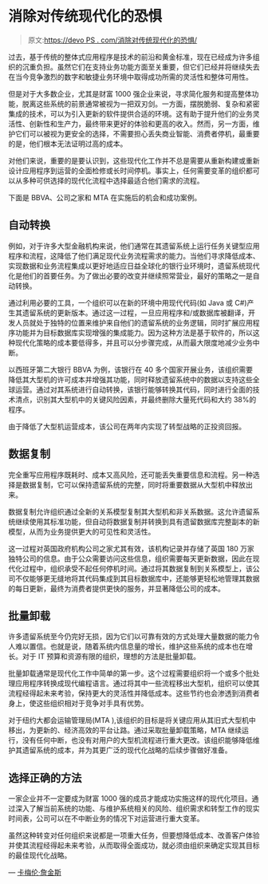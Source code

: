 # 消除对传统现代化的恐惧

> 原文:[https://devo PS . com/消除对传统现代化的恐惧/](https://devops.com/taking-the-fear-out-of-legacy-modernization/)

过去，基于传统的整体式应用程序是技术的前沿和黄金标准，现在已经成为许多组织的沉重负担。虽然它们在支持业务功能方面至关重要，但它们已经并将继续失去在当今竞争激烈的数字和敏捷业务环境中取得成功所需的灵活性和整体可用性。

但是对于大多数企业，尤其是财富 1000 强企业来说，寻求简化服务和提高整体功能，脱离这些系统的前景通常被视为一把双刃剑。一方面，摆脱脆弱、复杂和紧密集成的技术，可以为引入更新的软件提供合适的环境。这有助于提升他们的业务灵活性、创新性和生产力，最终带来更好的体验和更高的收入。然而，另一方面，维护它们可以被视为更安全的选择，不需要担心丢失商业智能、消费者停机，最重要的是，他们根本无法证明过高的成本。

对他们来说，重要的是要认识到，这些现代化工作并不总是需要从重新构建或重新设计应用程序到运营的全面检修或长时间停机。事实上，任何需要变革的组织都可以从多种可供选择的现代化流程中选择最适合他们需求的流程。

下面是 BBVA、公司之家和 MTA 在实施后的机会和成功案例。

## **自动转换**

例如，对于许多大型金融机构来说，他们通常在其遗留系统上运行任务关键型应用程序和流程，这降低了他们满足现代业务流程需求的能力。当他们寻求降低成本、实现数据和业务流程集成以更好地适应日益全球化的银行业环境时，遗留系统现代化是他们的首要任务。为了做出必要的改变并继续照常营业，最好的策略之一是自动转换。

通过利用必要的工具，一个组织可以在新的环境中用现代代码(如 Java 或 C#)产生其遗留系统的更新版本。通过这一过程，一旦应用程序和/或数据库被翻译，开发人员就处于独特的位置来维护来自他们的遗留系统的业务逻辑，同时扩展应用程序功能并为目标数据库实现增强的集成能力。因为这种方法是基于软件的，所以这种现代化策略的成本要低得多，并且可以分步骤完成，从而最大限度地减少业务中断。

以西班牙第二大银行 BBVA 为例，该银行在 40 多个国家开展业务，该组织需要降低其大型机的许可成本并增强其功能，同时释放遗留系统中的数据以支持这些全球运营。通过对其系统进行自动转换，该银行能够转换其代码，同时进行全面的技术清点，识别其大型机中的关键风险因素，并最终删除大量死代码和大约 38%的程序。

由于降低了大型机运营成本，该公司在两年内实现了转型战略的正投资回报。

## **数据复制**

完全重写应用程序既耗时、成本又高风险，还可能丢失重要信息和流程。另一种选择是数据复制，它可以保持遗留系统的完整，同时将重要数据从大型机中释放出来。

数据复制允许组织通过全新的关系模型复制其大型机和非关系数据。这允许遗留系统继续使用其标准功能，但自动将数据复制并转换到具有遗留数据库完整副本的新模型，从而为业务提供更大的可见性和灵活性。

这一过程对英国政府机构公司之家尤其有效，该机构记录并存储了英国 180 万家独特公司的信息。由于公众需要访问这些信息，组织需要每天更新数据，因此在现代化过程中，组织承受不起任何停机时间。通过将其数据复制到关系模型上，该公司不仅能够更无缝地将其代码集成到其目标数据库中，还能够更轻松地管理其数据的每日更新，最终为消费者提供更快的服务，并显著降低公司的成本。

## **批量卸载**

许多遗留系统至今仍完好无损，因为它们以可靠有效的方式处理大量数据的能力令人难以置信。也就是说，随着系统内信息量的增长，维护这些系统的成本也在增长。对于 IT 预算和资源有限的组织，理想的方法是批量卸载。

批量卸载通常是现代化工作中简单的第一步。这个过程需要组织将一个或多个批处理应用程序转换成现代编程语言。通过将其中一些流程移出大型机，组织可以使其流程经得起未来考验，保持更大的灵活性并降低成本。这些节约也会渗透到消费者身上，使这些组织相对于竞争对手具有优势。

对于纽约大都会运输管理局(MTA ),该组织的目标是将关键应用从其旧式大型机中移出，为更新的、经济高效的平台让路。通过采取批量卸载策略，MTA 继续运行，没有任何中断，也没有对用户的大型机流程进行重大更改。该组织能够降低维护其遗留系统的成本，并为其更广泛的现代化战略的后续步骤做好准备。

## **选择正确的方法**

一家企业并不一定要成为财富 1000 强的成员才能成功实施这样的现代化项目。通过深入了解当前系统的功能、与维护系统相关的风险、组织需求和转型工作的现实时间表，公司可以在不中断业务的情况下对运营进行重大变革。

虽然这种转变对任何组织来说都是一项重大任务，但要想降低成本、改善客户体验并使其流程经得起未来考验，从而取得全面成功，就必须由组织来确定实现其目标的最佳现代化战略。

— [卡梅伦·詹金斯](https://devops.com/author/cameron-jenkins/)